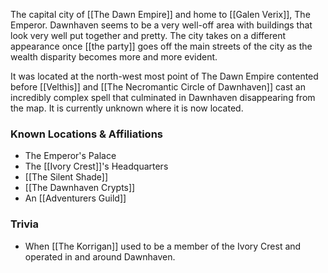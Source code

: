 The capital city of [[The Dawn Empire]] and home to [[Galen Verix]], The Emperor. Dawnhaven seems to be a very well-off area with buildings that look very well put together and pretty. The city takes on a different appearance once [[the party]] goes off the main streets of the city as the wealth disparity becomes more and more evident. 

It was located at the north-west most point of The Dawn Empire contented before [[Velthis]] and [[The Necromantic Circle of Dawnhaven]] cast an incredibly complex spell that culminated in Dawnhaven disappearing from the map. It is currently unknown where it is now located.

### Known Locations & Affiliations
- The Emperor's Palace 
- The [[Ivory Crest]]'s Headquarters
- [[The Silent Shade]] 
- [[The Dawnhaven Crypts]]
- An [[Adventurers Guild]]

### Trivia
- When [[The Korrigan]] used to be a member of the Ivory Crest and operated in and around Dawnhaven.